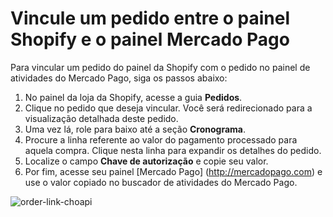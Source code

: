 # Vincule um pedido entre o painel Shopify e o painel Mercado Pago

Para vincular um pedido do painel da Shopify com o pedido no painel de atividades do Mercado Pago, siga os passos abaixo:

1. No painel da loja da Shopify, acesse a guia **Pedidos**.
2. Clique no pedido que deseja vincular. Você será redirecionado para a visualização detalhada deste pedido.
3. Uma vez lá, role para baixo até a seção **Cronograma**.
4. Procure a linha referente ao valor do pagamento processado para aquela compra. Clique nesta linha para expandir os detalhes do pedido.
5. Localize o campo **Chave de autorização** e copie seu valor.
6. Por fim, acesse seu painel [Mercado Pago] (http://mercadopago.com) e use o valor copiado no buscador de atividades do Mercado Pago.

![order-link-choapi](shopify-order-link-en.png)
